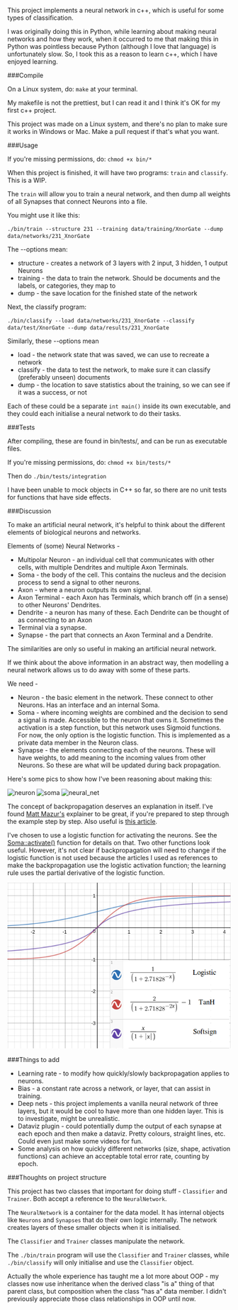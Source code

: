 This project implements a neural network in c++, which is useful for some types of classification.

I was originally doing this in Python, while learning about making neural networks and how they
work, when it occurred to me that making this in Python was pointless because Python (although I
love that language) is unfortunately slow. So, I took this as a reason to learn c++, which I have
enjoyed learning.

###Compile

On a Linux system, do: `make` at your terminal.

My makefile is not the prettiest, but I can read it and I think it's OK for my first c++ project.

This project was made on a Linux system, and there's no plan to make sure it works in Windows or
Mac. Make a pull request if that's what you want.

###Usage

If you're missing permissions, do: `chmod +x bin/*`

When this project is finished, it will have two programs: `train` and `classify`. This is a WIP.

The `train` will allow you to train a neural network, and then dump all weights of all Synapses that
connect Neurons into a file.

You might use it like this:

    ./bin/train --structure 231 --training data/training/XnorGate --dump data/networks/231_XnorGate

The --options mean:

- structure - creates a network of 3 layers with 2 input, 3 hidden, 1 output Neurons
- training - the data to train the network. Should be documents and the labels, or categories, they
  map to
- dump - the save location for the finished state of the network

Next, the classify program:

    ./bin/classify --load data/networks/231_XnorGate --classify data/test/XnorGate --dump data/results/231_XnorGate

Similarly, these --options mean

- load - the network state that was saved, we can use to recreate a network
- classify - the data to test the network, to make sure it can classify (preferably unseen) documents
- dump - the location to save statistics about the training, so we can see if it was a success, or
  not

Each of these could be a separate `int main()` inside its own executable, and they could each
initialise a neural network to do their tasks.

###Tests

After compiling, these are found in bin/tests/, and can be run as executable files.

If you're missing permissions, do: `chmod +x bin/tests/*`

Then do `./bin/tests/integration`

I have been unable to mock objects in C++ so far, so there are no unit tests for functions that have
side effects.

###Discussion

To make an artificial neural network, it's helpful to think about the different elements of biological
neurons and networks.

Elements of (some) Neural Networks -

- Multipolar Neuron - an individual cell that communicates with other cells, with multiple
  Dendrites and multiple Axon Terminals.
- Soma - the body of the cell. This contains the nucleus and the decision process to send a signal to
other neurons.
- Axon - where a neuron outputs its own signal.
- Axon Terminal - each Axon has Terminals, which branch off (in a sense) to other Neurons' Dendrites.
- Dendrite - a neuron has many of these. Each Dendrite can be thought of as connecting to an Axon
- Terminal via a synapse.
- Synapse - the part that connects an Axon Terminal and a Dendrite.

The similarities are only so useful in making an artificial neural network.

If we think about the above information in an abstract way, then modelling a neural network allows
us to do away with some of these parts.

We need -

- Neuron - the basic element in the network. These connect to other Neurons. Has an interface and an
internal Soma.
- Soma - where incoming weights are combined and the decision to send a signal is made. Accessible to
the neuron that owns it. Sometimes the activation is a step function, but this network uses Sigmoid
functions. For now, the only option is the logistic function. This is implemented as a private data
member in the Neuron class.
- Synapse - the elements connecting each of the neurons. These will have weights, to add meaning to
the incoming values from other Neurons. So these are what will be updated during back propagation.

Here's some pics to show how I've been reasoning about making this:

![neuron](docs/pics/neuron.png)
![soma](docs/pics/soma.png)
![neural_net](docs/pics/neural_net.png)

The concept of backpropagation deserves an explanation in itself. I've found
[Matt Mazur's](https://mattmazur.com/2015/03/17/a-step-by-step-backpropagation-example/) explainer
to be great, if you're prepared to step through the example step by step. 
Also useful is [this
article](https://web.archive.org/web/20150317210621/https://www4.rgu.ac.uk/files/chapter3%20-%20bp.pdf).

I've chosen to use a logistic function for activating the neurons. See the 
[Soma::activate()](/src/assets/soma.cpp) function for details on that. Two other functions 
look useful. However, it's not clear if backpropagation will need to change if the logistic function
is not used because the articles I used as references to make the backpropagation use the logistic
activation function; the learning rule uses the partial derivative of the logistic function.

![activation_functions](docs/pics/activation_functions.png)

###Things to add

- Learning rate - to modify how quickly/slowly backpropagation applies to neurons.
- Bias - a constant rate across a network, or layer, that can assist in training.
- Deep nets - this project implements a vanilla neural network of three layers, but it would be
  cool to have more than one hidden layer. This is to investigate, might be unrealistic.
- Dataviz plugin - could potentially dump the output of each synapse at each epoch and then make a
  dataviz. Pretty colours, straight lines, etc. Could even just make some videos for fun.
- Some analysis on how quickly different networks (size, shape, activation functions) can achieve an
  acceptable total error rate, counting by epoch.

###Thoughts on project structure

This project has two classes that important for doing stuff - `Classifier` and `Trainer`. Both accept
a reference to the `NeuralNetwork`.

The `NeuralNetwork` is a container for the data model. It has internal objects like `Neurons` and
`Synapses` that do their own logic internally. The network creates layers of these smaller objects
when it is initialised.

The `Classifier` and `Trainer` classes manipulate the network.

The `./bin/train` program will use the `Classifier` and `Trainer` classes, while `./bin/classify`
will only initialise and use the `Classifier` object.

Actually the whole experience has taught me a lot more about OOP - my classes now use inheritance
when the derived class "is a" thing of that parent class, but composition when the class "has a"
data member. I didn't previously appreciate those class relationships in OOP until now.
